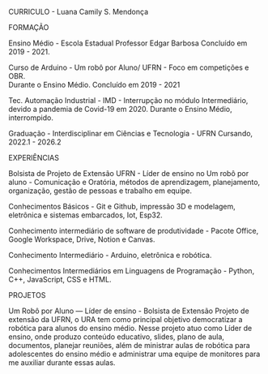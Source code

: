 CURRICULO - Luana Camily S. Mendonça

FORMAÇÃO

Ensino Médio - Escola Estadual Professor Edgar Barbosa 
Concluído em  2019 - 2021.

Curso de Arduino -  Um robô por Aluno/ UFRN - Foco em  competições e OBR.  
Durante o Ensino Médio. Concluído em 2019 - 2021

Tec. Automação Industrial - IMD - Interrupção no módulo Intermediário, devido a pandemia de Covid-19 em 2020.
Durante o Ensino Médio, interrompido.

Graduação - Interdisciplinar em Ciências e Tecnologia - UFRN 
Cursando,  2022.1 - 2026.2 

EXPERIÊNCIAS

Bolsista de Projeto de Extensão UFRN - Líder de ensino no Um robô por aluno - Comunicação e Oratória, métodos de aprendizagem, planejamento, organização, gestão de pessoas e trabalho em equipe.

Conhecimentos Básicos - Git e Github, impressão 3D e modelagem, eletrônica e sistemas embarcados, Iot, Esp32.  

Conhecimento intermediário de software de produtividade - Pacote Office, Google Workspace, Drive, Notion e Canvas.

Conhecimento Intermediário - Arduino, eletrônica e robótica.

Conhecimentos Intermediários em Linguagens de Programação - Python, C++, JavaScript, CSS e  HTML.

PROJETOS

Um Robô por Aluno — Líder de ensino - Bolsista de Extensão
Projeto de extensão da UFRN, o URA tem como principal objetivo democratizar a robótica para alunos do ensino médio. Nesse projeto atuo como Líder de ensino, onde produzo conteúdo educativo, slides, plano de aula, documentos, planejar reuniões, além de ministrar aulas de robótica para adolescentes do ensino médio e administrar uma equipe de monitores para me auxiliar durante essas aulas.

